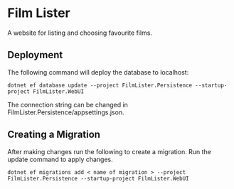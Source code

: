 # Film Lister

A website for listing and choosing favourite films.

## Deployment

The following command will deploy the database to localhost:
```
dotnet ef database update --project FilmLister.Persistence --startup-project FilmLister.WebUI
```
The connection string can be changed in FilmLister.Persistence/appsettings.json.

## Creating a Migration

After making changes run the following to create a migration. Run the update command to apply changes.
```
dotnet ef migrations add < name of migration > --project FilmLister.Persistence --startup-project FilmLister.WebUI
```
